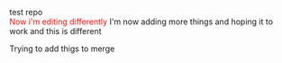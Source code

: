 test repo 
<br>
<span style='color:#FF0F0F'>Now i'm editing differently</span>
I'm now adding more things and hoping it to work
and this is different

Trying to add thigs to merge